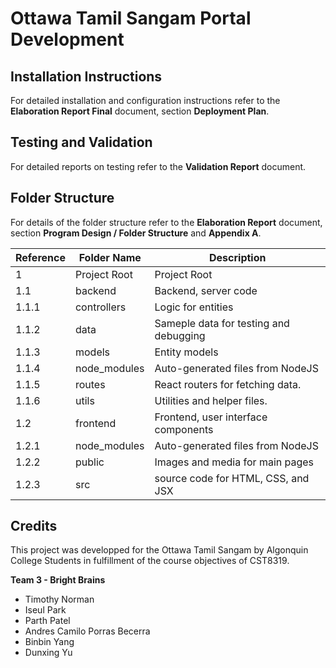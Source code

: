 # Ottawa Tamil Sangam Portal Development
## Installation Instructions
For detailed installation and configuration instructions refer to the **Elaboration Report Final** document, section **Deployment Plan**. 

## Testing and Validation
For detailed reports on testing refer to the **Validation Report** document. 

## Folder Structure
For details of the folder structure refer to the **Elaboration Report** document, section **Program Design / Folder Structure** and **Appendix A**. 

| Reference | Folder Name  | Description                            |
| --------- | ------------ | -------------------------------------- |
| 1         | Project Root | Project Root                           |
| 1.1       | backend      | Backend, server code                   |
| 1.1.1     | controllers  | Logic for entities                     |
| 1.1.2     | data         | Sameple data for testing and debugging |
| 1.1.3     | models       | Entity models                          |
| 1.1.4     | node_modules | Auto-generated files from NodeJS       |
| 1.1.5     | routes       | React routers for fetching data.       |
| 1.1.6     | utils        | Utilities and helper files.            |
| 1.2       | frontend     | Frontend, user interface components    |
| 1.2.1     | node_modules | Auto-generated files from NodeJS       |
| 1.2.2     | public       | Images and media for main pages        |
| 1.2.3     | src          | source code for HTML, CSS, and JSX     |

## Credits
This project was developped for the Ottawa Tamil Sangam by Algonquin College Students in fulfillment of the course objectives of CST8319. 

**Team 3 - Bright Brains**
- Timothy Norman
- Iseul Park
- Parth Patel
- Andres Camilo Porras Becerra
- Binbin Yang
- Dunxing Yu


